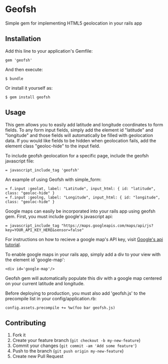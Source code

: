 # Geofsh

Simple gem for implementing HTML5 geolocation in your rails app

## Installation

Add this line to your application's Gemfile:

    gem 'geofsh'

And then execute:

    $ bundle

Or install it yourself as:

    $ gem install geofsh

## Usage

This gem allows you to easily add latitude and longitude coordinates to form fields. To any form input fields, simply add the element id "latitude" and "longitude" and those fields will automatically be filled with geolocation data. If you would like fields to be hidden when geolocation fails, add the element class "geoloc-hide" to the input field.

To include geofsh geolocation for a specific page, include the geofsh javascript file:

    = javascript_include_tag 'geofsh'

An example of using Geofsh with simple_form:

    = f.input :geolat, label: "Latitude", input_html: { id: "latitude", class: "geoloc-hide" }
    = f.input :geolng, label: "Longitude", input_html: { id: "longitude", class: "geoloc-hide" }


Google maps can easily be incorporated into your rails app using geofsh gem.  First, you must include google's javascript api:

    = javascript_include_tag "https://maps.googleapis.com/maps/api/js?key=YOUR_API_KEY_HERE&sensor=false"

For instructions on how to recieve a google map's API key, visit [Google's api tutorial](https://developers.google.com/maps/documentation/javascript/tutorial#api_key). 

To enable google maps in your rails app, simply add a div to your view with the element id 'google-map':

    <div id='google-map'/>

Geofsh gem will automatically populate this div with a google map centered on your current latitude and longitude.

Before deploying to production, you must also add 'geofsh.js' to the precompile list in your config/application.rb:

    config.assets.precompile += %w(foo bar geofsh.js)

## Contributing

1. Fork it
2. Create your feature branch (`git checkout -b my-new-feature`)
3. Commit your changes (`git commit -am 'Add some feature'`)
4. Push to the branch (`git push origin my-new-feature`)
5. Create new Pull Request

